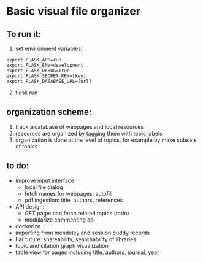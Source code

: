 # Basic visual file organizer

## To run it:
1. set environment variables:
```
export FLASK_APP=run
export FLASK_ENV=development
export FLASK_DEBUG=True
export FLASK_SECRET_KEY=[key]
export FLASK_DATABASE_URL=[url]
```
2. flask run


## organization scheme:
1. track a database of webpages and local resources
2. resources are organized by tagging them with topic labels
3. organization is done at the level of topics, for example by make subsets of topics


## to do:
- improve input interface
    * local file dialog
    * fetch names for webpages, autofill
    * pdf ingestion: title, authors, references
- API design:
    * GET page: can fetch related topics (todo)
    * modularize commenting api
- dockerize
- importing from mendeley and session buddy records
- Far future: shareability, searchability of libraries
- topic and citation graph visualization
- table view for pages including title, authors, journal, year
